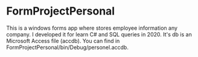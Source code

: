 # FormProjectPersonal
 This is a windows forms app where stores employee information any company.
 I developed it for learn C# and SQL queries in 2020.
 It's db is an Microsoft Access file (accdb). You can find in FormProjectPersonal/bin/Debug/personel.accdb.

